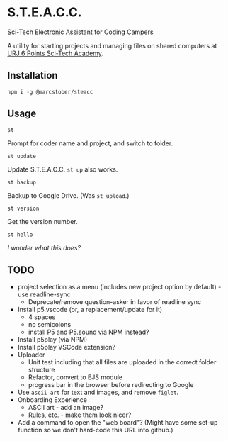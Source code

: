# S.T.E.A.C.C.
Sci-Tech Electronic Assistant for Coding Campers

A utility for starting projects and managing files on shared computers at [URJ 6 Points Sci-Tech Academy](https://6pointsscitech.org/).

## Installation
`npm i -g @marcstober/steacc`

## Usage
```
st
```
Prompt for coder name and project, and switch to folder.

```
st update
```
Update S.T.E.A.C.C. `st up` also works.

```
st backup
```
Backup to Google Drive. (Was `st upload`.)

```
st version
```
Get the version number.

```
st hello
```
*I wonder what this does?*

## TODO
* project selection as a menu (includes new project option by default) - use readline-sync
   * Deprecate/remove question-asker in favor of readline sync
* Install p5.vscode (or, a replacement/update for it)
   * 4 spaces
   * no semicolons
   * install P5 and P5.sound via NPM instead?
* Install p5play (via NPM)
* Install p5play VSCode extension?
* Uploader
   * Unit test including that all files are uploaded in the correct folder structure
   * Refactor, convert to EJS module
   * progress bar in the browser before redirecting to Google
* Use `ascii-art` for text and images, and remove `figlet`.
* Onboarding Experience
   * ASCII art - add an image?
   * Rules, etc. - make them look nicer?
* Add a command to open the "web board"? (Might have some set-up function so we don't hard-code this URL into github.)
